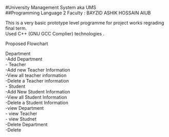 
<p>#University Management System aka UMS <br>
##Programming Language 2 
Faculty : BAYZID ASHIK HOSSAIN
AIUB</p>

<p>This is a very basic prototype level programme for project works regrading final term. <br>
Used C++ (GNU GCC Complier) technologies .</p>

<p>Proposed Flowchart </p>

<p>Department <br>
-Add Department<br>
    - Teacher<br>
        -Add new Teacher Information<br>
        -View all teacher information<br>
        -Delete a Teacher information <br>
    - Student <br>
        -Add New Student Information<br>
        -View all Student Information <br>
        -Delete a Student Information<br>
-view Department<br>
    - view Teacher<br>
    - view Studnet<br>
-Delete Department<br>
    -Delete </p>